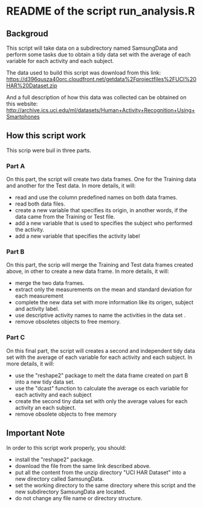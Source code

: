 # README of the script run_analysis.R

## Backgroud
This script will take data on a subdirectory named SamsungData and perform some tasks due to obtain a tidy data set with the average of each variable for each activity and each subject.

The data used to build this script was download from this link:
https://d396qusza40orc.cloudfront.net/getdata%2Fprojectfiles%2FUCI%20HAR%20Dataset.zip

And a full description of how this data was collected can be obtained on this website: http://archive.ics.uci.edu/ml/datasets/Human+Activity+Recognition+Using+Smartphones

## How this script work
This scrip were buil in three parts.

### Part A
On this part, the script will create two data frames. One for the Training data and another for the Test data. In more details, it will:
* read and use the column predefined names on both data frames.
* read both data files.
* create a new variable that specifies its origin, in another words, if the data came from the Training or Test file.
* add a new variable that is used to specifies the subject who performed the activity.
* add a new variable that specifies the activity label

### Part B
On this part, the scrip will merge the Training and Test data frames created above, in other to create a new data frame. In more details, it will:
* merge the two data frames.
* extract only the measurements on the mean and standard deviation for each measurement
* complete the new data set with more information like its origen, subject and activity label.
* use descriptive activity names to name the activities in the data set                      .
* remove obsoletes objects to free memory.

### Part C
On this final part, the script will creates a second and independent tidy data set with the average of each variable for each activity and each subject. In more details, it will:
* use the "reshape2" package to melt the data frame created on part B into a new tidy data set.
* use the "dcast" function to calculate the average os each variable for each activity and each subject
* create the second tiny data set with only the average values for each activity an each subject.
* remove obsolete objects to free memory

## Important Note
In order to this script work properly, you should:
* install the "reshape2" package.
* download the file from the same link described above.
* put all the content from the unzip directory "UCI HAR Dataset" into a new directory called SamsungData.
* set the working directory to the same directory where this script and the new subdirectory SamsungData are located.
* do not change any file name or directory structure.